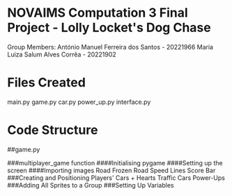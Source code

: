 # NOVAIMS Computation 3 Final Project - Lolly Locket's Dog Chase

Group Members:
António Manuel Ferreira dos Santos - 20221966
Maria Luiza Salum Alves Corrêa - 20221902

# Files Created
main.py
game.py
car.py
power_up.py
interface.py

# Code Structure

##game.py

###multiplayer_game function
####Initialising pygame
####Setting up the screen
####Importing images
Road
Frozen Road
Speed Lines
Score Bar
###Creating and Positioning
Players' Cars + Hearts
Traffic Cars
Power-Ups
###Adding All Sprites to a Group
###Setting Up Variables
